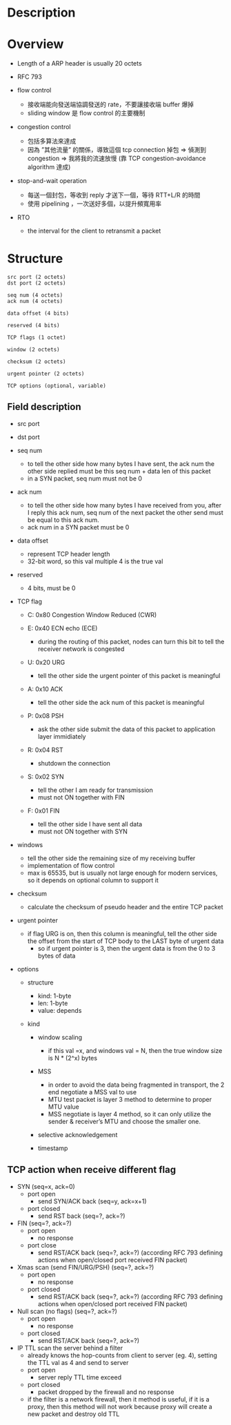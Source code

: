 # Description


# Overview
* Length of a ARP header is usually 20 octets

* RFC 793

* flow control
    - 接收端能向發送端協調發送的 rate，不要讓接收端 buffer 爆掉
    - sliding window 是 flow control 的主要機制

* congestion control
    - 包括多算法來達成
    - 因為 ”其他流量” 的關係，導致這個 tcp connection 掉包 => 偵測到 congestion => 我將我的流速放慢 (靠 TCP congestion-avoidance algorithm 達成)

* stop-and-wait operation
    - 每送一個封包，等收到 reply 才送下一個，等待 RTT+L/R 的時間
    - 使用 pipelining ，一次送好多個，以提升頻寬用率

* RTO
    * the interval for the client to retransmit a packet

# Structure

    src port (2 octets)
    dst port (2 octets)

    seq num (4 octets)
    ack num (4 octets)

    data offset (4 bits)

    reserved (4 bits)

    TCP flags (1 octet)

    window (2 octets)

    checksum (2 octets)

    urgent pointer (2 octets)

    TCP options (optional, variable)


## Field description
* src port
* dst port

* seq num
    * to tell the other side how many bytes I have sent, the ack num the other side replied must be this seq num + data len of this packet
    * in a SYN packet, seq num must not be 0

* ack num
    * to tell the other side how many bytes I have received from you, after I reply this ack num, seq num of the next packet the other send must be equal to this ack num.
    * ack num in a SYN packet must be 0

* data offset
    * represent TCP header length
    * 32-bit word, so this val multiple 4 is the true val

* reserved
    * 4 bits, must be 0

* TCP flag
    * C: 0x80 Congestion Window Reduced (CWR)

    * E: 0x40 ECN echo (ECE)
        * during the routing of this packet, nodes can turn this bit to tell the receiver network is congested

    * U: 0x20 URG
        * tell the other side the urgent pointer of this packet is meaningful

    * A: 0x10 ACK
        * tell the other side the ack num of this packet is meaningful

    * P: 0x08 PSH
        * ask the other side submit the data of this packet to application layer immidiately

    * R: 0x04 RST
        * shutdown the connection

    * S: 0x02 SYN
        * tell the other I am ready for transmission
        * must not ON together with FIN

    * F: 0x01 FIN
        * tell the other side I have sent all data
        * must not ON together with SYN

* windows
    * tell the other side the remaining size of my receiving buffer
    * implementation of flow control
    * max is 65535, but is usually not large enough for modern services, so it depends on optional column to support it

* checksum
    * calculate the checksum of pseudo header and the entire TCP packet
    
* urgent pointer
    * if flag URG is on, then this column is meaningful, tell the other side the offset from the start of TCP body to the LAST byte of urgent data
        * so if urgent pointer is 3, then the urgent data is from the 0 to 3 bytes of data


* options
    * structure
        * kind: 1-byte
        * len: 1-byte
        * value: depends
    
    * kind
        * window scaling
            * if this val =x, and windows val = N, then the true window size is N * (2^x) bytes
        * MSS
            * in order to avoid the data being fragmented in transport, the 2 end negotiate a MSS val to use
            * MTU test packet is layer 3 method to determine to proper MTU value
            * MSS negotiate is layer 4 method, so it can only utilize the sender & receiver’s MTU and choose the smaller one.

        * selective acknowledgement

        * timestamp

## TCP action when receive different flag

* SYN (seq=x, ack=0)
    * port open
        * send SYN/ACK back (seq=y, ack=x+1)
    * port closed
        * send RST back (seq=?, ack=?)
* FIN (seq=?, ack=?) 
    * port open
        * no response
    * port close
        * send RST/ACK back (seq=?, ack=?) (according RFC 793 defining actions when open/closed port received FIN packet)
* Xmas scan (send FIN/URG/PSH) (seq=?, ack=?)
    * port open
        * no response
    * port closed
        * send RST/ACK back (seq=?, ack=?) (according RFC 793 defining actions when open/closed port received FIN packet)
* Null scan (no flags) (seq=?, ack=?)
    * port open
        * no response
    * port closed
        * send RST/ACK back (seq=?, ack=?)
* IP TTL scan the server behind a filter
    * already knows the hop-counts from client to server (eg. 4), setting the TTL val as 4 and send to server
    * port open
        * server reply TTL time exceed
    * port closed
        * packet dropped by the firewall and no response
    * if the filter is a network firewall, then it method is useful, if it is a proxy, then this method will not work because proxy will create a new packet and destroy old TTL
